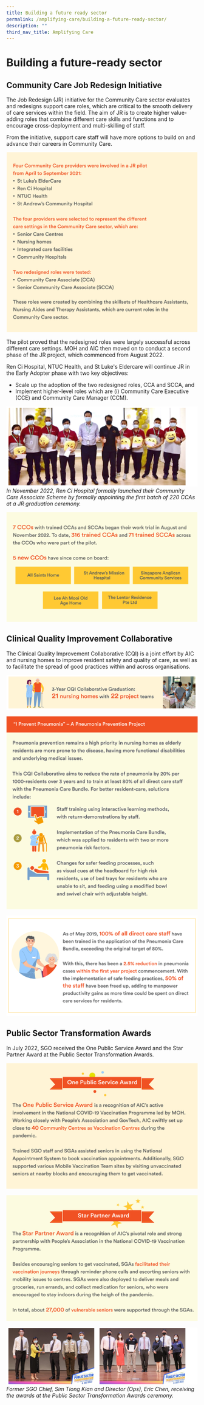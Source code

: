 ```yaml
---
title: Building a future ready sector
permalink: /amplifying-care/building-a-future-ready-sector/
description: ""
third_nav_title: Amplifying Care
---
```

# Building a future-ready sector

## Community Care Job Redesign Initiative
The Job Redesign (JR) initiative for the Community Care sector evaluates and redesigns support care roles, which are critical to the smooth delivery of care services within the field. The aim of JR is to create higher value-adding roles that combine different care skills and functions and to encourage cross-deployment and multi-skilling of staff. 

From the initiative, support care staff will have more options to build on and advance their careers in Community Care.

![](/images/four-community-care-providers.png)

The pilot proved that the redesigned roles were largely successful across different care settings. MOH and AIC then moved on to conduct a second phase of the JR project, which commenced from August 2022.

Ren Ci Hospital, NTUC Health, and St Luke's Eldercare will continue JR in the Early Adopter phase with two key objectives:
* Scale up the adoption of the two redesigned roles, CCA and SCCA, and
* Implement higher-level roles which are (i) Community Care Executive (CCE) and Community Care Manager (CCM).  

![](/images/nov22b.png)
*In November 2022, Ren Ci Hospital formally launched their Community Care Associate Scheme by formally appointing the first batch of 220 CCAs at a JR graduation ceremony.*

![](/images/7-ccos-316-trained-ccas.png)

## Clinical Quality Improvement Collaborative
The Clinical Quality Improvement Collaborative (CQI) is a joint effort by AIC and nursing homes to improve resident safety and quality of care, as well as to facilitate the spread of good practices within and across organisations.

![](/images/3-year-cqi-collaborative-graduation1.png)

![](/images/i-prevent-pneumonia.png)

![](/images/100-percent-of-all-direct-care-staff2.png)

## Public Sector Transformation Awards
In July 2022, SGO received the One Public Service Award and the Star Partner Award at the Public Sector Transformation Awards.

![](/images/one-public-service-award.png)

![](/images/star-partner-award.png)

![](/images/pstst2.png)
*Former SGO Chief, Sim Tiong Kian and Director (Ops), Eric Chen, receiving the awards at the Public Sector Transformation Awards ceremony.*